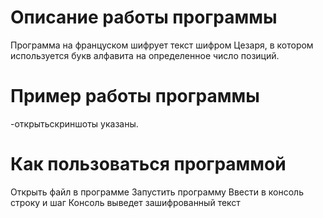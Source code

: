 # Описание работы программы
 Программа на француском шифрует  текст шифром Цезаря, в котором используется букв алфавита на определенное число позиций.

# Пример работы программы
-открытьскриншоты указаны.


 # Как пользоваться программой
Открыть файл     в программе 
Запустить программу
Ввести в консоль строку и шаг
Консоль выведет зашифрованный текст
